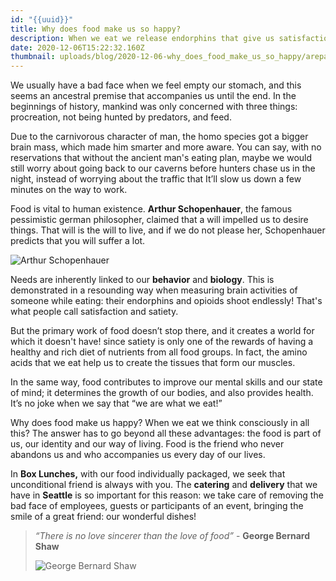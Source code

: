 ```yaml
---
id: "{{uuid}}"
title: Why does food make us so happy?
description: When we eat we release endorphins that give us satisfaction feelings
date: 2020-12-06T15:22:32.160Z
thumbnail: uploads/blog/2020-12-06-why_does_food_make_us_so_happy/arepa.webp
---
```

We usually have a bad face when we feel empty our stomach, and this seems an ancestral
premise that accompanies us until the end. In the beginnings of history, mankind was only
concerned with three things: procreation, not being hunted by predators, and feed.

Due to the carnivorous character of man, the homo species got a bigger brain mass, which
made him smarter and more aware. You can say, with no reservations that without the ancient
man's eating plan, maybe we would still worry about going back to our caverns before
hunters chase us in the night, instead of worrying about the traffic that It’ll slow us down a
few minutes on the way to work.

Food is vital to human existence. **Arthur Schopenhauer**, the famous pessimistic german
philosopher, claimed that a will impelled us to desire things. That will is the will to live, and
if we do not please her, Schopenhauer predicts that you will suffer a lot.

![Arthur Schopenhauer](uploads/blog/2020-12-06-why_does_food_make_us_so_happy/arthur-schopenhauer-thumb.jpg "Arthur Schopenhauer")

Needs are inherently linked to our **behavior** and **biology**. This is demonstrated in a
resounding way when measuring brain activities of someone while eating: their endorphins
and opioids shoot endlessly! That's what people call satisfaction and satiety.

But the primary work of food doesn’t stop there, and it creates a world for which it doesn't
have! since satiety is only one of the rewards of having a healthy and rich diet of nutrients
from all food groups. In fact, the amino acids that we eat help us to create the tissues that
form our muscles.

In the same way, food contributes to improve our mental skills and our state of mind; it
determines the growth of our bodies, and also provides health. It’s no joke when we say that
“we are what we eat!”

Why does food make us happy? When we eat we think consciously in all this? The answer
has to go beyond all these advantages: the food is part of us, our identity and our way of
living. Food is the friend who never abandons us and who accompanies us every day of our
lives.

In **Box Lunches,** with our food individually packaged, we seek that unconditional friend is
always with you. The **catering** and **delivery** that we have in **Seattle** is so important for this
reason: we take care of removing the bad face of employees, guests or participants of an
event, bringing the smile of a great friend: our wonderful dishes!

> *“There is no love sincerer than the love of food”* - **George Bernard Shaw**
>
> ![George Bernard Shaw](uploads/blog/2020-12-06-why_does_food_make_us_so_happy/george-bernard-shaw.jpg "George Bernard Shaw")
